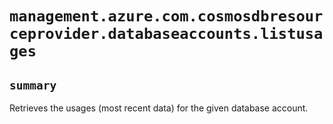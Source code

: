 # `management.azure.com.cosmosdbresourceprovider.databaseaccounts.listusages`

## `summary`
Retrieves the usages (most recent data) for the given database account.


